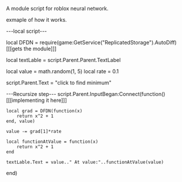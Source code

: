 A module script for roblox neural network. 

exmaple of how it works.

---local script---

local DFDN = require(game:GetService("ReplicatedStorage").AutoDiff) [[[gets the module]]]

local textLable = script.Parent.Parent.TextLabel

local value = math.random(1, 5)
local rate = 0.1

script.Parent.Text = "click to find minimum"

---Recursize step---
script.Parent.InputBegan:Connect(function() [[[implementing it here]]]
	
	local grad = DFDN(function(x)
		return x^2 + 1
	end, value)	
	
	value -= grad[1]*rate
	
	local functionAtValue = function(x)
		return x^2 + 1
	end
	
	textLable.Text = value.." At value:"..functionAtValue(value)
end)
